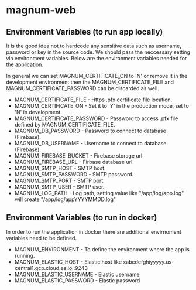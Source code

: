 # magnum-web

## Environment Variables (to run app locally)

It is the good idea not to hardcode any sensitive data such as username, password or key in the source code. We should pass the neccessary setting via environment variables. Below are the environment variables needed for the application.

In general we can set MAGNUM_CERTIFICATE_ON to 'N' or remove it in the development environment then the MAGNUM_CERTIFICATE_FILE and MAGNUM_CERTIFICATE_PASSWORD can be discarded as well.

* MAGNUM_CERTIFICATE_FILE - Https .pfx certificate file location.
* MAGNUM_CERTIFICATE_ON - Set it to 'Y' in the production mode, set to 'N' in development. 
* MAGNUM_CERTIFICATE_PASSWORD - Password to access .pfx file defined by MAGNUM_CERTIFICATE_FILE.
* MAGNUM_DB_PASSWORD - Password to connect to database (Firebase).
* MAGNUM_DB_USERNAME - Username to connect to database (Firebase).
* MAGNUM_FIREBASE_BUCKET - Firebase storage url.
* MAGNUM_FIREBASE_URL - Firbase database url.
* MAGNUM_SMTP_HOST - SMTP host.
* MAGNUM_SMTP_PASSWORD - SMTP password.
* MAGNUM_SMTP_PORT - SMTP port.
* MAGNUM_SMTP_USER - SMTP user.
* MAGNUM_LOG_PATH - Log path, setting value like "/app/log/app.log" will create "/app/log/appYYYYMMDD.log"

## Environment Variables (to run in docker)

In order to run the application in docker there are additional envirnoment variables need to be defined. 

* MAGNUM_ENVIRONMENT - To define the environment where the app is running.
* MAGNUM_ELASTIC_HOST - Elastic host like xabcdefghiyyyyy.us-central1.gcp.cloud.es.io::9243
* MAGNUM_ELASTIC_USERNAME - Elastic username
* MAGNUM_ELASTIC_PASSWORD - Elastic password
